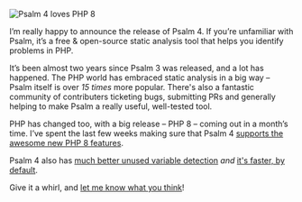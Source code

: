 <!--
  title: Announcing Psalm 4
  date: 2020-10-21 07:01:00
  author: Matt Brown
  author_link: https://twitter.com/mattbrowndev
-->

![Psalm 4 loves PHP 8](https://psalm.dev/assets/images/psalm4heartphp8.png)

I’m really happy to announce the release of Psalm 4. If you’re unfamiliar with Psalm, it’s a free & open-source static analysis tool that helps you identify problems in PHP.

It’s been almost two years since Psalm 3 was released, and a lot has happened. The PHP world has embraced static analysis in a big way – Psalm itself is over *15 times* more popular. There's also a fantastic community of contributers ticketing bugs, submitting PRs and generally helping to make Psalm a really useful, well-tested tool.

PHP has changed too, with a big release – PHP 8 – coming out in a month’s time. I’ve spent the last few weeks making sure that Psalm 4 [supports the awesome new PHP 8 features](/articles/php-8-support).

Psalm 4 also has [much better unused variable detection](/articles/better-unused-variable-detection) _and_ [it's faster, by default](/articles/whats-the-difference).

Give it a whirl, and [let me know what you think](https://twitter.com/psalmphp)!
